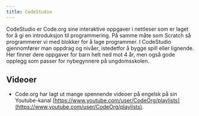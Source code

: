 ```yaml
---
title: CodeStudio
---
```


CodeStudio er Code.org sine interaktive oppgaver i nettleser som er 
laget for å gi en introduksjon til programmering. På samme måte som 
Scratch så programmerer vi med blokker for å lage programmer. I CodeStudio 
gjennomfører man oppdrag og nivåer, istedetfor å bygge spill eller lignende.
Her finner dere oppgaver for barn helt ned mot 4 år, men også gode opplegg 
som passer for nybegynnere på ungdomsskolen.

## Videoer

- Code.org har lagt ut mange spennende videoer på engelsk på sin Youtube-kanal [https://www.youtube.com/user/CodeOrg/playlists](https://www.youtube.com/user/CodeOrg/playlists).

